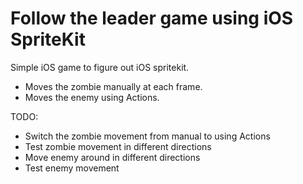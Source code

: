 
Follow the leader game using iOS SpriteKit
==========================================

Simple iOS game to figure out iOS spritekit.

- Moves the zombie manually at each frame.
- Moves the enemy using Actions.

TODO:
- Switch the zombie movement from manual to using Actions
- Test zombie movement in different directions
- Move enemy around in different directions
- Test enemy movement



